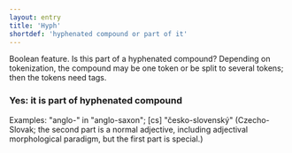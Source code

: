 ```yaml
---
layout: entry
title: 'Hyph'
shortdef: 'hyphenated compound or part of it'
---
```


Boolean feature. Is this part of a hyphenated compound? Depending on
tokenization, the compound may be one token or be split to several
tokens; then the tokens need tags.

### Yes: it is part of hyphenated compound

Examples: "anglo-" in "anglo-saxon"; [cs] "česko-slovenský"
(Czecho-Slovak; the second part is a normal adjective, including
adjectival morphological paradigm, but the first part is special.)
